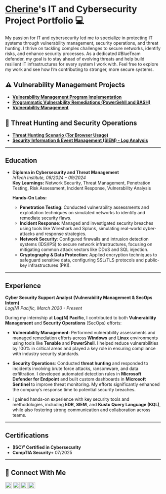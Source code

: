 # <a href="https://www.linkedin.com/in/cherine-joseph/">Cherine</a>'s IT and Cybersecurity Project Portfolio 💻

My passion for IT and cybersecurity led me to specialize in protecting IT systems through vulnerability management, security operations, and threat hunting. I thrive on tackling complex challenges to secure networks, identify risks, and enhance security processes. As a dedicated #BlueTeam defender, my goal is to stay ahead of evolving threats and help build resilient IT infrastructures for every system I work with. Feel free to explore my work and see how I’m contributing to stronger, more secure systems. 


## ⚠️ Vulnerability Management Projects

- **[Vulnerability Management Program Implementation](https://github.com/cherinejoseph/vulnerability-management-1)**
- **[Programmatic Vulnerability Remediations (PowerSehll and BASH)](https://github.com/cherinejoseph/programmatic-vulnerability-remediations)**
- **[Vulnerability Management](https://github.com/cherinejoseph/vulnerability-management)**

## 🚨 Threat Hunting and Security Operations

- **[Threat Hunting Scenario (Tor Browser Usage)](https://github.com/cherinejoseph/threat-hunting-scenario-tor)**
- **[Security Information & Event Management (SIEM) - Log Analysis](https://github.com/cherinejoseph/splunk-log-analysis/tree/main)**

<hr/> 

## Education
- **Diploma in Cybersecurity and Threat Management**  
  *InTech Institute, 06/2024 – 09/2024*  
  **Key Learnings:** Network Security, Threat Management, Penetration Testing, Risk Assessment, Incident Response, Vulnerability Analysis

  **Hands-On Labs:**
  - **Penetration Testing**: Conducted vulnerability assessments and exploitation techniques on simulated networks to identify and remediate security flaws.
  - **Incident Response**: Managed and investigated security breaches using tools like Wireshark and Splunk, simulating real-world cyber-attacks and response strategies.
  - **Network Security**: Configured firewalls and intrusion detection systems (IDS/IPS) to secure network infrastructures, focusing on mitigating common attack vectors like DDoS and SQL injection.
  - **Cryptography & Data Protection**: Applied encryption techniques to safeguard sensitive data, configuring SSL/TLS protocols and public-key infrastructures (PKI).

<hr/> 

## Experience

**Cyber Security Support Analyst (Vulnerability Management & SecOps Intern)**  
*Log(N) Pacific, March 2020 - Present*

During my internship at **Log(N) Pacific**, I contributed to both **Vulnerability Management** and **Security Operations** (SecOps) efforts:

- **Vulnerability Management**: Performed vulnerability assessments and managed remediation efforts across **Windows** and **Linux** environments using tools like **Tenable** and **PowerShell**. I helped reduce vulnerabilities by 100% in critical areas and played a key role in ensuring compliance with industry security standards.
  
- **Security Operations**: Conducted **threat hunting** and responded to incidents involving brute force attacks, ransomware, and data exfiltration. I developed automated detection rules in **Microsoft Defender for Endpoint** and built custom dashboards in **Microsoft Sentinel** to improve threat monitoring. My efforts significantly enhanced the company’s response time to potential security breaches.

- I gained hands-on experience with key security tools and methodologies, including **EDR**, **SIEM**, and **Kusto Query Language (KQL)**, while also fostering strong communication and collaboration across teams.



<hr/> 

## Certifications
- **(ISC)² Certified in Cybersecurity**
- **CompTIA Security+**  07/2025

<hr/>

## 🤳 Connect With Me

[<img align="left" alt="___________ | YouTube" width="22px" src="https://cdn.jsdelivr.net/npm/simple-icons@v3/icons/youtube.svg" />][youtube]
[<img align="left" alt="___________ | Twitter" width="22px" src="https://cdn.jsdelivr.net/npm/simple-icons@v3/icons/twitter.svg" />][twitter]
[<img align="left" alt=" cherine-jospeh| LinkedIn" width="22px" src="https://cdn.jsdelivr.net/npm/simple-icons@v3/icons/linkedin.svg" />][linkedin]
[<img align="left" alt="___________ | Instagram" width="22px" src="https://cdn.jsdelivr.net/npm/simple-icons@v3/icons/instagram.svg" />][instagram]

[twitter]: https://twitter.com/___________
[youtube]: https://www.youtube.com/c/___________
[instagram]: https://www.instagram.com/___________
[linkedin]: https://linkedin.com/in/cherine-joseph
<!--
<img width="35" alt="image" src="https://github.com/user-attachments/assets/2f41c7cd-5ea8-4475-b451-a37161b6c3fb"> 
<img width="35" alt="image" src="https://github.com/user-attachments/assets/77649969-9910-4994-8b96-74a116cfb2a8">
-->
